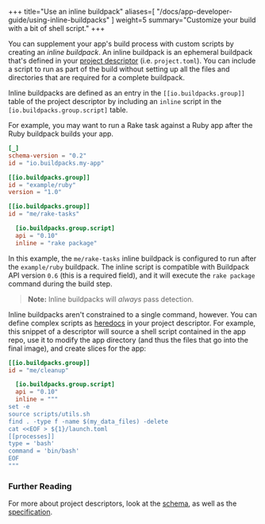 
+++
title="Use an inline buildpack"
aliases=[
  "/docs/app-developer-guide/using-inline-buildpacks"
]
weight=5
summary="Customize your build with a bit of shell script."
+++

You can supplement your app's build process with custom scripts by creating an _inline buildpack_. An inline buildpack is an ephemeral buildpack that's defined in your [project descriptor][project-toml] (i.e. `project.toml`). You can include a script to run as part of the build without setting up all the files and directories that are required for a complete buildpack.

Inline buildpacks are defined as an entry in the `[[io.buildpacks.group]]` table of the project descriptor by including an `inline` script in the `[io.buildpacks.group.script]` table.

For example, you may want to run a Rake task against a Ruby app after the Ruby buildpack builds your app.

```toml
[_]
schema-version = "0.2"
id = "io.buildpacks.my-app"

[[io.buildpacks.group]]
id = "example/ruby"
version = "1.0"

[[io.buildpacks.group]]
id = "me/rake-tasks"

  [io.buildpacks.group.script]
  api = "0.10"
  inline = "rake package"
```

In this example, the `me/rake-tasks` inline buildpack is configured to run after the `example/ruby` buildpack. The inline script is compatible with Buildpack API version `0.6` (this is a required field), and it will execute the `rake package` command during the build step.

> **Note:** Inline buildpacks will _always_ pass detection.

Inline buildpacks aren't constrained to a single command, however. You can define complex scripts as [heredocs](https://toml.io/en/v1.0.0#string) in your project descriptor. For example, this snippet of a descriptor will source a shell script contained in the app repo, use it to modify the app directory (and thus the files that go into the final image), and create slices for the app:

```toml
[[io.buildpacks.group]]
id = "me/cleanup"

  [io.buildpacks.group.script]
  api = "0.10"
  inline = """
set -e
source scripts/utils.sh
find . -type f -name $(my_data_files) -delete
cat <<EOF > ${1}/launch.toml
[[processes]]
type = 'bash'
command = 'bin/bash'
EOF
"""
```

### Further Reading
For more about project descriptors, look at the [schema][descriptor-schema], as well as the [specification][spec].

[project-toml]: /docs/for-app-developers/how-to/build-inputs/use-project-toml/
[descriptor-schema]: /docs/reference/project-descriptor/
[spec]: https://github.com/buildpacks/spec/blob/main/extensions/project-descriptor.md
